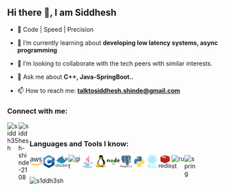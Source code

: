<h2>Hi there 👋, I am Siddhesh</h2>

- 🔭 Code | Speed | Precision
  
- 🌱 I’m currently learning about **developing low latency systems, async programming**

- 👯 I’m looking to collaborate with the tech peers with similar interests.

- 💬 Ask me about **C++, Java-SpringBoot..**

- 📫 How to reach me: <a href="mailto:talktosiddhesh.shinde@gmail.com">**talktosiddhesh.shinde@gmail.com**</a>

<h3 align="left">Connect with me:</h3>


<p align="left">
<a href="https://twitter.com/siddh35h" target="blank" rel="noreferrer"><img align="left" src="https://raw.githubusercontent.com/rahuldkjain/github-profile-readme-generator/master/src/images/icons/Social/twitter.svg" alt="siddh35h" width="26" /></a> <a href="https://linkedin.com/in/siddhesh-shinde-2108" target="blank"><img align="left" src="https://raw.githubusercontent.com/rahuldkjain/github-profile-readme-generator/master/src/images/icons/Social/linked-in-alt.svg" alt="siddhesh-shinde-2108" width="26"  /></a>
</p>

</br>

<h3 align="left">Languages and Tools I know:</h3>
<p align="left"> 
<a href="https://aws.amazon.com" target="_blank" rel="noreferrer"> <img src="https://raw.githubusercontent.com/devicons/devicon/master/icons/amazonwebservices/amazonwebservices-original-wordmark.svg" alt="aws" width="30" align="left"/> </a> <a href="https://www.w3schools.com/cpp/" target="_blank" rel="noreferrer"> <img src="https://raw.githubusercontent.com/devicons/devicon/master/icons/cplusplus/cplusplus-original.svg" alt="cplusplus" width="30" align="left"/> </a> <a href="https://www.docker.com/" target="_blank" rel="noreferrer"> <img src="https://raw.githubusercontent.com/devicons/devicon/master/icons/docker/docker-original-wordmark.svg" alt="docker" width="30" align="left"/> </a> <a href="https://git-scm.com/" target="_blank" rel="noreferrer"> <img src="https://www.vectorlogo.zone/logos/git-scm/git-scm-icon.svg" alt="git" width="30" align="left"/> </a> <a href="https://www.java.com" target="_blank" rel="noreferrer"> <img src="https://raw.githubusercontent.com/devicons/devicon/master/icons/java/java-original.svg" alt="java" width="30" align="left"/> </a> <a href="https://www.linux.org/" target="_blank" rel="noreferrer"> <img src="https://raw.githubusercontent.com/devicons/devicon/master/icons/linux/linux-original.svg" alt="linux" width="30" align="left"/> </a> <a href="https://nodejs.org" target="_blank" rel="noreferrer"> <img src="https://raw.githubusercontent.com/devicons/devicon/master/icons/nodejs/nodejs-original-wordmark.svg" alt="nodejs" width="30" align="left"/> </a> <a href="https://www.postgresql.org" target="_blank" rel="noreferrer"> <img src="https://raw.githubusercontent.com/devicons/devicon/master/icons/postgresql/postgresql-original-wordmark.svg" alt="postgresql" width="30" align="left"/> </a> <a href="https://www.python.org" target="_blank" rel="noreferrer"> <img src="https://raw.githubusercontent.com/devicons/devicon/master/icons/python/python-original.svg" alt="python" width="30" align="left"/> </a> <a href="https://reactjs.org/" target="_blank" rel="noreferrer"> <img src="https://raw.githubusercontent.com/devicons/devicon/master/icons/react/react-original-wordmark.svg" alt="react" width="30" align="left"/> </a> <a href="https://redis.io" target="_blank" rel="noreferrer"> <img src="https://raw.githubusercontent.com/devicons/devicon/master/icons/redis/redis-original-wordmark.svg" alt="redis" width="30" align="left"/> </a> <a href="https://www.rust-lang.org" target="_blank" rel="noreferrer"> <img src="https://devicon-website.vercel.app/api/rust/plain.svg" alt="rust" width="30" align="left"/> </a> <a href="https://spring.io/" target="_blank" rel="noreferrer"> <img src="https://www.vectorlogo.zone/logos/springio/springio-icon.svg" alt="spring" width="30" align="left"/> </a>
</p>

<br />
<br />

<img align="left" src="https://github-readme-streak-stats.herokuapp.com/?user=s1ddh3sh&theme=onedark&hide_border=true" alt="s1ddh3sh" />
